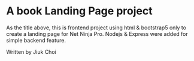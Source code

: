# A book Landing Page project

As the title above, this is frontend project using html & bootstrap5 only to create a landing page for Net Ninja Pro. Nodejs & Express were added for simple backend feature.

Written by Jiuk Choi
